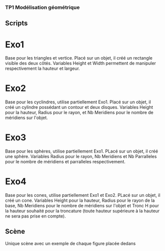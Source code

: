 ### TP1 Modélisation géométrique

## Scripts

# Exo1
Base pour les triangles et vertice. Placé sur un objet, il créé un rectangle visible des deux côtés.
Variables Height et Width permettent de manipuler respectivement la hauteur et largeur.

# Exo2
Base pour les cyclindres, utilise partiellement Exo1. Placé sur un objet, il créé un cylindre possédant un contour et deux disques.
Variables Height pour la hauteur, Radius pour le rayon, et Nb Meridiens pour le nombre de méridiens sur l'objet.

# Exo3
Base pour les sphères, utilise partiellement Exo1. PLacé sur un objet, il créé une sphère.
Variables Radius pour le rayon, Nb Meridiens et Nb Parralleles pour le nombre de méridiens et parralleles respectivement.

# Exo4
Base pour les cones, utilise partiellement Exo1 et Exo2. PLacé sur un objet, il créé un cone.
Variables Height pour la hauteur, Radius pour le rayon de la base, Nb Meridiens pour le nombre de méridiens sur l'objet et Tronc H pour la hauteur souhaité pour la troncature (toute hauteur supérieure à la hauteur ne sera pas prise en compte).


## Scène

Unique scène avec un exemple de chaque figure placée dedans

